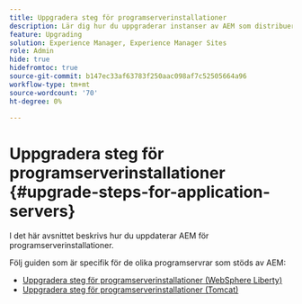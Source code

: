 ```yaml
---
title: Uppgradera steg för programserverinstallationer
description: Lär dig hur du uppgraderar instanser av AEM som distribueras via programservrar.
feature: Upgrading
solution: Experience Manager, Experience Manager Sites
role: Admin
hide: true
hidefromtoc: true
source-git-commit: b147ec33af63783f250aac098af7c52505664a96
workflow-type: tm+mt
source-wordcount: '70'
ht-degree: 0%

---
```



# Uppgradera steg för programserverinstallationer {#upgrade-steps-for-application-servers}

I det här avsnittet beskrivs hur du uppdaterar AEM för programserverinstallationer.

Följ guiden som är specifik för de olika programservrar som stöds av AEM:

* [Uppgradera steg för programserverinstallationer (WebSphere Liberty)](/help/sites-deploying/app-server-upgrade-wlp.md)
* [Uppgradera steg för programserverinstallationer (Tomcat)](/help/sites-deploying/app-server-upgrade-tomcat.md)